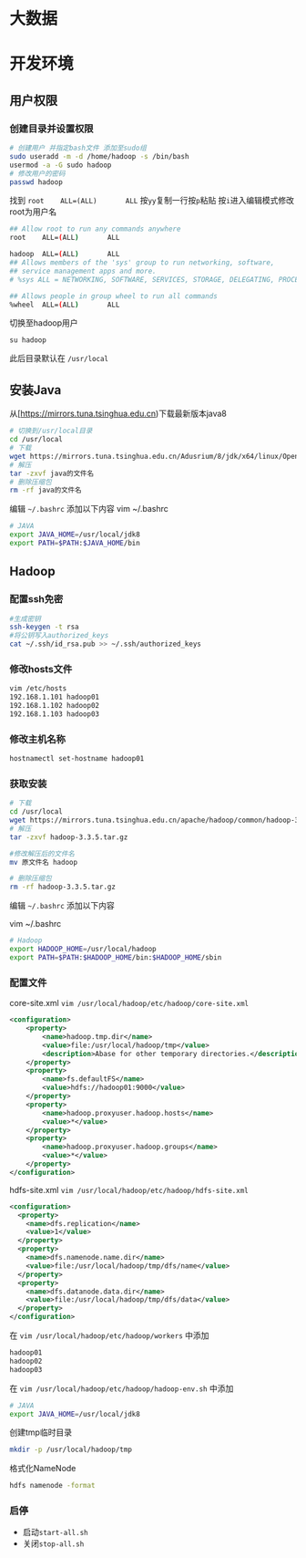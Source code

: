 # 大数据

# 开发环境

## 用户权限

### 创建目录并设置权限

```bash
# 创建用户 并指定bash文件 添加至sudo组
sudo useradd -m -d /home/hadoop -s /bin/bash
usermod -a -G sudo hadoop
# 修改用户的密码
passwd hadoop
```

找到 `root    ALL=(ALL)       ALL` 按`yy`复制一行按`p`粘贴  按`i`进入编辑模式修改root为用户名

```bash
## Allow root to run any commands anywhere
root    ALL=(ALL)       ALL

hadoop  ALL=(ALL)       ALL
## Allows members of the 'sys' group to run networking, software,
## service management apps and more.
# %sys ALL = NETWORKING, SOFTWARE, SERVICES, STORAGE, DELEGATING, PROCESSES, LOCATE, DRIVERS

## Allows people in group wheel to run all commands
%wheel  ALL=(ALL)       ALL
```


切换至hadoop用户

```bashrc
su hadoop
```



此后目录默认在 `/usr/local`

## 安装Java

从[https://mirrors.tuna.tsinghua.edu.cn)下载最新版本java8

```bash
# 切换到/usr/local目录
cd /usr/local
# 下载
wget https://mirrors.tuna.tsinghua.edu.cn/Adusrium/8/jdk/x64/linux/OpenJDK8U-jdk_x64_linux_hotspot_8u422b05.tar.gz
# 解压
tar -zxvf java的文件名
# 删除压缩包
rm -rf java的文件名
```

编辑 `~/.bashrc` 添加以下内容
vim ~/.bashrc

```bash
# JAVA
export JAVA_HOME=/usr/local/jdk8
export PATH=$PATH:$JAVA_HOME/bin
```

## Hadoop


### 配置ssh免密
```bash
#生成密钥
ssh-keygen -t rsa
#将公钥写入authorized_keys
cat ~/.ssh/id_rsa.pub >> ~/.ssh/authorized_keys
```

### 修改hosts文件
```bash
vim /etc/hosts
192.168.1.101 hadoop01
192.168.1.102 hadoop02
192.168.1.103 hadoop03
```

### 修改主机名称
```bash
hostnamectl set-hostname hadoop01
```

### 获取安装

```bash
# 下载
cd /usr/local
wget https://mirrors.tuna.tsinghua.edu.cn/apache/hadoop/common/hadoop-3.3.5/hadoop-3.3.5.tar.gz
# 解压
tar -zxvf hadoop-3.3.5.tar.gz

#修改解压后的文件名
mv 原文件名 hadoop

# 删除压缩包
rm -rf hadoop-3.3.5.tar.gz
```

编辑 `~/.bashrc` 添加以下内容

vim ~/.bashrc

```bash
# Hadoop
export HADOOP_HOME=/usr/local/hadoop
export PATH=$PATH:$HADOOP_HOME/bin:$HADOOP_HOME/sbin

```

### 配置文件

core-site.xml `vim /usr/local/hadoop/etc/hadoop/core-site.xml` 

```xml
<configuration>
    <property>
        <name>hadoop.tmp.dir</name>
        <value>file:/usr/local/hadoop/tmp</value>
        <description>Abase for other temporary directories.</description>
    </property>
    <property>
        <name>fs.defaultFS</name>
        <value>hdfs://hadoop01:9000</value>
    </property>
    <property>
        <name>hadoop.proxyuser.hadoop.hosts</name>
        <value>*</value>
    </property>
    <property>
        <name>hadoop.proxyuser.hadoop.groups</name>
        <value>*</value>
    </property>
</configuration>
```

hdfs-site.xml `vim /usr/local/hadoop/etc/hadoop/hdfs-site.xml`

```xml
<configuration>
  <property>
    <name>dfs.replication</name>
    <value>1</value>
  </property>
  <property>
    <name>dfs.namenode.name.dir</name>
    <value>file:/usr/local/hadoop/tmp/dfs/name</value>
  </property>
  <property>
    <name>dfs.datanode.data.dir</name>
    <value>file:/usr/local/hadoop/tmp/dfs/data</value>
  </property>
</configuration>
```

在 `vim /usr/local/hadoop/etc/hadoop/workers` 中添加

```bash
hadoop01
hadoop02
hadoop03
```


在 `vim /usr/local/hadoop/etc/hadoop/hadoop-env.sh` 中添加

```bash
# JAVA
export JAVA_HOME=/usr/local/jdk8
```

创建tmp临时目录
```bash
mkdir -p /usr/local/hadoop/tmp
```



格式化NameNode

```bash
hdfs namenode -format
```

### 启停

- 启动`start-all.sh`
- 关闭`stop-all.sh`
